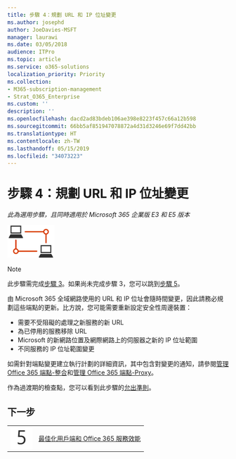 ```yaml
---
title: 步驟 4：規劃 URL 和 IP 位址變更
ms.author: josephd
author: JoeDavies-MSFT
manager: laurawi
ms.date: 03/05/2018
audience: ITPro
ms.topic: article
ms.service: o365-solutions
localization_priority: Priority
ms.collection:
- M365-subscription-management
- Strat_O365_Enterprise
ms.custom: ''
description: ''
ms.openlocfilehash: dacd2ad83bdeb106ae398e8223f457c66a12b598
ms.sourcegitcommit: 66bb5af851947078872a4d31d3246e69f7dd42bb
ms.translationtype: HT
ms.contentlocale: zh-TW
ms.lasthandoff: 05/15/2019
ms.locfileid: "34073223"
---
```

# <a name="step-4-plan-for-url-and-ip-address-changes"></a>步驟 4：規劃 URL 和 IP 位址變更

*此為選用步驟，且同時適用於 Microsoft 365 企業版 E3 和 E5 版本*

![](./media/deploy-foundation-infrastructure/networking_icon-small.png)

>[!Note]
>此步驟需完成[步驟 3](networking-configure-proxies-firewalls.md)。如果尚未完成步驟 3，您可以跳到[步驟 5](networking-optimize-tcp-performance.md)。
>

由 Microsoft 365 全域網路使用的 URL 和 IP 位址會隨時間變更，因此請務必規劃這些端點的更新。比方說，您可能需要重新設定安全性周邊裝置：

- 需要不受阻礙的處理之新服務的新 URL
- 為已停用的服務移除 URL
- Microsoft 的新網路位置及網際網路上的伺服器之新的 IP 位址範圍 
- 不同服務的 IP 位址範圍變更

如需針對端點變更建立執行計劃的詳細資訊，其中包含對變更的通知，請參閱[管理 Office 365 端點-整合](https://support.office.com/article/Managing-Office-365-endpoints-99cab9d4-ef59-4207-9f2b-3728eb46bf9a?ui=en-US#ID0EABAAA=2._Proxies&ID0EAEAAA=3._Integration)和[管理 Office 365 端點-Proxy](https://support.office.com/article/Managing-Office-365-endpoints-99cab9d4-ef59-4207-9f2b-3728eb46bf9a#ID0EABAAA=2._Proxies&ID0EAEAAA=2._Proxies)。

作為過渡期的檢查點，您可以看到此步驟的[允出準則](networking-exit-criteria.md#crit-networking-step4)。

## <a name="next-step"></a>下一步

|||
|:-------|:-----|
|![](./media/stepnumbers/Step5.png)|[最佳化用戶端和 Office 365 服務效能](networking-optimize-tcp-performance.md)|
